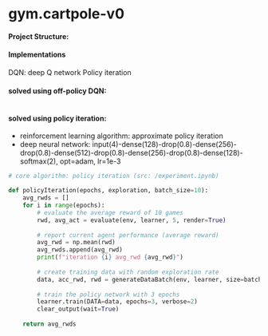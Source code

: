 # gym.cartpole-v0

#### Project Structure:

#### Implementations

DQN: deep Q network
Policy iteration

#### solved using off-policy DQN:
![]()

#### solved using policy iteration:
* reinforcement learning algorithm: approximate policy iteration
* deep neural network: input(4)-dense(128)-drop(0.8)-dense(256)-drop(0.8)-dense(512)-drop(0.8)-dense(256)-drop(0.8)-dense(128)-softmax(2), opt=adam, lr=1e-3

```python
# core algorithm: policy iteration (src: /experiment.ipynb)

def policyIteration(epochs, exploration, batch_size=10):
    avg_rwds = []
    for i in range(epochs):
        # evaluate the average reward of 10 games
        rwd, avg_act = evaluate(env, learner, 5, render=True)
        
        # report current agent performance (average reward)
        avg_rwd = np.mean(rwd)
        avg_rwds.append(avg_rwd)
        print(f"iteration {i} avg_rwd {avg_rwd}")
        
        # create training data with random exploration rate
        data, acc_rwd, rwd = generateDataBatch(env, learner, size=batch_size, exploration=exploration, criteria=avg_rwd)
        
        # train the policy network with 3 epochs
        learner.train(DATA=data, epochs=3, verbose=2)
        clear_output(wait=True)
        
    return avg_rwds
```

